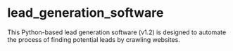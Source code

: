# lead_generation_software
This Python-based lead generation software (v1.2) is designed to automate the process of finding potential leads by crawling websites.
